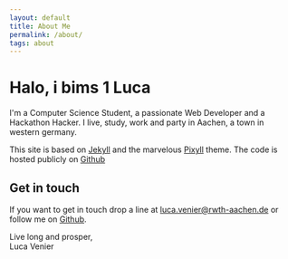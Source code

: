 ```yaml
---
layout: default
title: About Me
permalink: /about/
tags: about
---
```

# Halo, i bims 1 Luca

I'm a Computer Science Student, a passionate Web Developer and a Hackathon Hacker. I live, study, work and party in Aachen, a town in western germany.

This site is based on [Jekyll](https://jekyllrb.com/) and the marvelous [Pixyll](https://github.com/johnotander/pixyll) theme. The code is hosted publicly on [Github](https://github.com/Zeygon/zeygon.github.io)

## Get in touch

If you want to get in touch drop a line at [luca.venier@rwth-aachen.de](mailto:luca.venier@rwth-aachen.de) or follow me on [Github](https://github.com/zeygon).

Live long and prosper, <br>
Luca Venier
